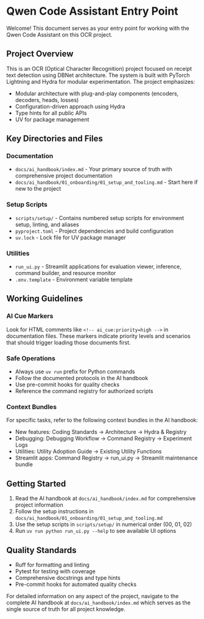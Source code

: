 # Qwen Code Assistant Entry Point

Welcome! This document serves as your entry point for working with the Qwen Code Assistant on this OCR project.

## Project Overview

This is an OCR (Optical Character Recognition) project focused on receipt text detection using DBNet architecture. The system is built with PyTorch Lightning and Hydra for modular experimentation. The project emphasizes:

- Modular architecture with plug-and-play components (encoders, decoders, heads, losses)
- Configuration-driven approach using Hydra
- Type hints for all public APIs
- UV for package management

## Key Directories and Files

### Documentation
- `docs/ai_handbook/index.md` - Your primary source of truth with comprehensive project documentation
- `docs/ai_handbook/01_onboarding/01_setup_and_tooling.md` - Start here if new to the project

### Setup Scripts
- `scripts/setup/` - Contains numbered setup scripts for environment setup, linting, and aliases
- `pyproject.toml` - Project dependencies and build configuration
- `uv.lock` - Lock file for UV package manager

### Utilities
- `run_ui.py` - Streamlit applications for evaluation viewer, inference, command builder, and resource monitor
- `.env.template` - Environment variable template

## Working Guidelines

### AI Cue Markers
Look for HTML comments like `<!-- ai_cue:priority=high -->` in documentation files. These markers indicate priority levels and scenarios that should trigger loading those documents first.

### Safe Operations
- Always use `uv run` prefix for Python commands
- Follow the documented protocols in the AI handbook
- Use pre-commit hooks for quality checks
- Reference the command registry for authorized scripts

### Context Bundles
For specific tasks, refer to the following context bundles in the AI handbook:
- New features: Coding Standards → Architecture → Hydra & Registry
- Debugging: Debugging Workflow → Command Registry → Experiment Logs
- Utilities: Utility Adoption Guide → Existing Utility Functions
- Streamlit apps: Command Registry → run_ui.py → Streamlit maintenance bundle

## Getting Started

1. Read the AI handbook at `docs/ai_handbook/index.md` for comprehensive project information
2. Follow the setup instructions in `docs/ai_handbook/01_onboarding/01_setup_and_tooling.md`
3. Use the setup scripts in `scripts/setup/` in numerical order (00, 01, 02)
4. Run `uv run python run_ui.py --help` to see available UI options

## Quality Standards

- Ruff for formatting and linting
- Pytest for testing with coverage
- Comprehensive docstrings and type hints
- Pre-commit hooks for automated quality checks

For detailed information on any aspect of the project, navigate to the complete AI handbook at `docs/ai_handbook/index.md` which serves as the single source of truth for all project knowledge.
